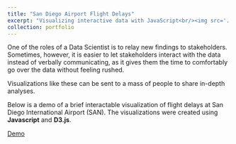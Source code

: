 ```yaml
---
title: "San Diego Airport Flight Delays"
excerpt: "Visualizing interactive data with JavaScript<br/><img src='../images/portfolio_thumbnails/sandiego_flight.png'>"
collection: portfolio
---
```


One of the roles of a Data Scientist is to relay new findings to stakeholders. Sometimes, however, it is easier to let stakeholders interact with the data instead of verbally communicating, as it gives them the time to comfortably go over the data without feeling rushed.

Visualizations like these can be sent to a mass of people to share in-depth analyses.

Below is a demo of a brief interactable visualization of flight delays at San Diego International Airport (SAN). The visualizations were created using <b>Javascript</b> and <b>D3.js</b>.

<a href="../../external_files/SAN_airport_viz/index.html" class="demo_btn btn">Demo</a>
